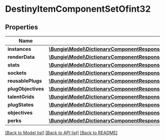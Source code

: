 # DestinyItemComponentSetOfint32

## Properties
Name | Type | Description | Notes
------------ | ------------- | ------------- | -------------
**instances** | [**\Bungie\Model\DictionaryComponentResponseOfint32AndDestinyItemInstanceComponent**](DictionaryComponentResponseOfint32AndDestinyItemInstanceComponent.md) |  | [optional] 
**renderData** | [**\Bungie\Model\DictionaryComponentResponseOfint32AndDestinyItemRenderComponent**](DictionaryComponentResponseOfint32AndDestinyItemRenderComponent.md) |  | [optional] 
**stats** | [**\Bungie\Model\DictionaryComponentResponseOfint32AndDestinyItemStatsComponent**](DictionaryComponentResponseOfint32AndDestinyItemStatsComponent.md) |  | [optional] 
**sockets** | [**\Bungie\Model\DictionaryComponentResponseOfint32AndDestinyItemSocketsComponent**](DictionaryComponentResponseOfint32AndDestinyItemSocketsComponent.md) |  | [optional] 
**reusablePlugs** | [**\Bungie\Model\DictionaryComponentResponseOfint32AndDestinyItemReusablePlugsComponent**](DictionaryComponentResponseOfint32AndDestinyItemReusablePlugsComponent.md) |  | [optional] 
**plugObjectives** | [**\Bungie\Model\DictionaryComponentResponseOfint32AndDestinyItemPlugObjectivesComponent**](DictionaryComponentResponseOfint32AndDestinyItemPlugObjectivesComponent.md) |  | [optional] 
**talentGrids** | [**\Bungie\Model\DictionaryComponentResponseOfint32AndDestinyItemTalentGridComponent**](DictionaryComponentResponseOfint32AndDestinyItemTalentGridComponent.md) |  | [optional] 
**plugStates** | [**\Bungie\Model\DictionaryComponentResponseOfuint32AndDestinyItemPlugComponent**](DictionaryComponentResponseOfuint32AndDestinyItemPlugComponent.md) |  | [optional] 
**objectives** | [**\Bungie\Model\DictionaryComponentResponseOfint32AndDestinyItemObjectivesComponent**](DictionaryComponentResponseOfint32AndDestinyItemObjectivesComponent.md) |  | [optional] 
**perks** | [**\Bungie\Model\DictionaryComponentResponseOfint32AndDestinyItemPerksComponent**](DictionaryComponentResponseOfint32AndDestinyItemPerksComponent.md) |  | [optional] 

[[Back to Model list]](../README.md#documentation-for-models) [[Back to API list]](../README.md#documentation-for-api-endpoints) [[Back to README]](../README.md)


